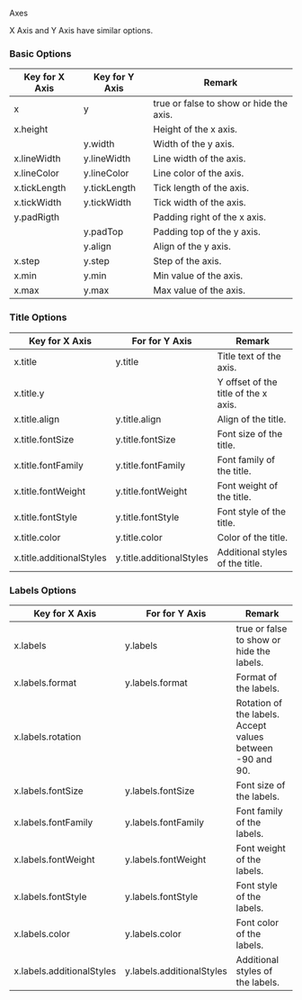 Axes

X Axis and Y Axis have similar options.

### Basic Options

| Key for X Axis | Key for Y Axis | Remark                                  |
| -------------- | -------------- | --------------------------------------- |
| x              | y              | true or false to show or hide the axis. |
| x.height       |                | Height of the x axis.                   |
|                | y.width        | Width of the y axis.                    |
| x.lineWidth    | y.lineWidth    | Line width of the axis.                 |
| x.lineColor    | y.lineColor    | Line color of the axis.                 |
| x.tickLength   | y.tickLength   | Tick length of the axis.                |
| x.tickWidth    | y.tickWidth    | Tick width of the axis.                 |
| y.padRigth     |                | Padding right of the x axis.            |
|                | y.padTop       | Padding top of the y axis.              |
|                | y.align        | Align of the y axis.                    |
| x.step         | y.step         | Step of the axis.                       |
| x.min          | y.min          | Min value of the axis.                  |
| x.max          | y.max          | Max value of the axis.                  |

### Title Options

| Key for X Axis           | For for Y Axis           | Remark                               |
| ------------------------ | ------------------------ | ------------------------------------ |
| x.title                  | y.title                  | Title text of the axis.              |
| x.title.y                |                          | Y offset of the title of the x axis. |
| x.title.align            | y.title.align            | Align of the title.                  |
| x.title.fontSize         | y.title.fontSize         | Font size of the title.              |
| x.title.fontFamily       | y.title.fontFamily       | Font family of the title.            |
| x.title.fontWeight       | y.title.fontWeight       | Font weight of the title.            |
| x.title.fontStyle        | y.title.fontStyle        | Font style of the title.             |
| x.title.color            | y.title.color            | Color of the title.                  |
| x.title.additionalStyles | y.title.additionalStyles | Additional styles of the title.      |

###  Labels Options

| Key for X Axis            | For for Y Axis            | Remark                                                    |
| ------------------------- | ------------------------- | --------------------------------------------------------- |
| x.labels                  | y.labels                  | true or false to show or hide the labels.                 |
| x.labels.format           | y.labels.format           | Format of the labels.                                     |
| x.labels.rotation         |                           | Rotation of the labels. Accept values between -90 and 90. |
| x.labels.fontSize         | y.labels.fontSize         | Font size of the labels.                                  |
| x.labels.fontFamily       | y.labels.fontFamily       | Font family of the labels.                                |
| x.labels.fontWeight       | y.labels.fontWeight       | Font weight of the labels.                                |
| x.labels.fontStyle        | y.labels.fontStyle        | Font style of the labels.                                 |
| x.labels.color            | y.labels.color            | Font color of the labels.                                 |
| x.labels.additionalStyles | y.labels.additionalStyles | Additional styles of the labels.                          |